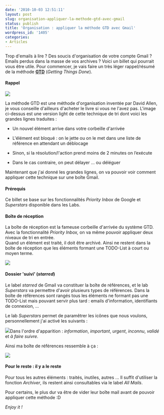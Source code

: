 ```yaml
---
date: '2010-10-03 12:51:11'
layout: post
slug: organisation-appliquer-la-methode-gtd-avec-gmail
status: publish
title: 'Organisation : appliquer la méthode GTD avec Gmail'
wordpress_id: '1405'
categories:
- Articles
---
```





Trop d'emails à lire ? Des soucis d'organisation de votre compte Gmail ? Emails perdus dans la masse de vos archives ? Voici un billet qui pourrait vous être utile.  Pour commencer, je vais faire un très léger rappel/résumé de la méthode **[GTD](http://en.wikipedia.org/wiki/Getting_Things_Done)** (_Getting Things Done_).




#### Rappel




[![](http://blog.kdecherf.com/wp-content/uploads/2010/09/GTD-Map-1.jpg)](http://blog.kdecherf.com/wp-content/uploads/2010/09/GTD-Map-1.jpg)




La méthode GTD est une méthode d'organisation inventée par David Allen, je vous conseille d'ailleurs d'acheter le livre si vous ne l'avez pas. L'image ci-dessus est une version light de cette technique de tri dont voici les grandes lignes traduites :





	
  * Un nouvel élément arrive dans votre corbeille d'arrivée

	
  * L'élément est bloqué : on le jette ou on le met dans une liste de référence en attendant un déblocage

	
  * Sinon, si la résolution/l'action prend moins de 2 minutes on l’exécute

	
  * Dans le cas contraire, on peut délayer ... ou déléguer




Maintenant que j'ai donné les grandes lignes, on va pouvoir voir comment appliquer cette technique sur une boîte Gmail.




#### Prérequis




Ce billet se base sur les fonctionnalités _Priority Inbox_ de Google et _Superstars_ disponible dans les Labs.




#### Boîte de réception




La boîte de réception est la fameuse corbeille d'arrivée du système GTD. Avec la fonctionnalité _Priority Inbox,_ on va même pouvoir appliquer deux niveaux de tri en entrée.  
Quand un élément est traité, il doit être archivé. Ainsi ne restent dans la boîte de réception que les éléments formant une TODO-List à court ou moyen terme.




[![](http://blog.kdecherf.com/wp-content/uploads/2010/10/Screenshot-13-1.png)](http://blog.kdecherf.com/wp-content/uploads/2010/10/Screenshot-13-1.png)




#### Dossier 'suivi' (_starred_)




Le label _starred_ de Gmail va constituer la boîte de références, et le lab _Superstars_ va permettre d'avoir plusieurs types de références. Dans la boîte de références sont rangés tous les éléments ne formant pas une TODO-List mais pouvant servir plus tard : emails d'information, identifiants de connexion, ...




Le lab _Superstars_ permet de paramêtrer les icônes que nous voulons, personnellement j'ai activé les suivants :




[![](http://blog.kdecherf.com/wp-content/uploads/2010/10/Screenshot-8-1.png)](http://blog.kdecherf.com/wp-content/uploads/2010/10/Screenshot-8-1.png)Dans l'ordre d'apparition : _information_, _important_, _urgent_, _inconnu_, _validé_ et _à faire suivre._




Ainsi ma boîte de références ressemble à ça :




[![](http://blog.kdecherf.com/wp-content/uploads/2010/10/Screenshot-14-1.png)](http://blog.kdecherf.com/wp-content/uploads/2010/10/Screenshot-14-1.png)




#### Pour le reste : il y a le reste




Pour tous les autres éléments : traités, inutiles, autres ... Il suffit d'utiliser la fonction _Archiver_, ils restent ainsi consultables via le label _All Mails_.




Pour certains, le plus dur va être de vider leur boîte mail avant de pouvoir appliquer cette méthode :D




_Enjoy it !_



